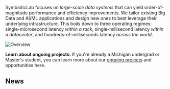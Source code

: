SymbioticLab focuses on *large-scale data systems* that can yield order-of-magnitude performance and efficiency improvements.
We tailor existing Big Data and AI/ML applications and design new ones to best leverage their underlying infrastructure.
This boils down to three operating regimes: single-microsecond latency *within a rack*, single-millisecond latency *within a datacenter*, and hundreds-of-milliseconds latency *across the world*.

![Overview](/assets/latency-domains.png)

<!-- [**Join SymbioticLab**](https://forms.gle/L3Syau9dBzi8eLxQ7) to work on new and exciting projects with us! -->
**Learn about ongoing projects:** If you're already a Michigan undergrad or Master's student, you can learn more about our [ongoing projects](https://docs.google.com/document/d/1mVPqfnqLz_CXVz8XyDLcB1BIlUyezY2A-t5mV33JZHw/edit?usp=sharing) and opportunities here.


## News
